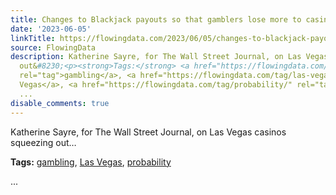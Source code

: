 ```yaml
---
title: Changes to Blackjack payouts so that gamblers lose more to casinos
date: '2023-06-05'
linkTitle: https://flowingdata.com/2023/06/05/changes-to-blackjack-payouts-so-that-gamblers-lose-more-to-casinos/
source: FlowingData
description: Katherine Sayre, for The Wall Street Journal, on Las Vegas casinos squeezing
  out&#8230;<p><strong>Tags:</strong> <a href="https://flowingdata.com/tag/gambling/"
  rel="tag">gambling</a>, <a href="https://flowingdata.com/tag/las-vegas/" rel="tag">Las
  Vegas</a>, <a href="https://flowingdata.com/tag/probability/" rel="tag">probability</a></p>
  ...
disable_comments: true
---
```

Katherine Sayre, for The Wall Street Journal, on Las Vegas casinos squeezing out&#8230;<p><strong>Tags:</strong> <a href="https://flowingdata.com/tag/gambling/" rel="tag">gambling</a>, <a href="https://flowingdata.com/tag/las-vegas/" rel="tag">Las Vegas</a>, <a href="https://flowingdata.com/tag/probability/" rel="tag">probability</a></p> ...